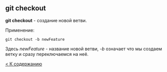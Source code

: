 ## git checkout

**git checkout** - создание новой ветви.

Применение:
```
git checkout -b newFeature
```
Здесь *newFeature* - название новой ветви, *-b* означает что мы создаем ветку и сразу переключаемся на неё.

[< К содержанию](./readme.md)